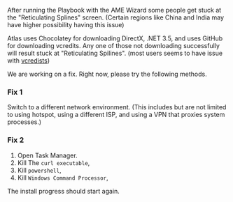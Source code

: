 After running the Playbook with the AME Wizard some people get stuck at the "Reticulating Splines" screen. (Certain regions like China and India may have higher possibility having this issue)

Atlas uses Chocolatey for downloading DirectX, .NET 3.5, and uses GitHub for downloading vcredits. Any one of those not downloading successfully will result stuck at "Reticulating Spilines". (most users seems to have issue with [vcredists](https://github.com/abbodi1406/vcredist))

We are working on a fix. Right now, please try the following methods.

### Fix 1
Switch to a different network environment. (This includes but are not limited to using hotspot, using a different ISP, and using a VPN that proxies system processes.)

### Fix 2
1. Open Task Manager.
2. Kill The `curl executable`,
3. Kill `powershell`,
4. Kill `Windows Command Processor`,

The install progress should start again.
